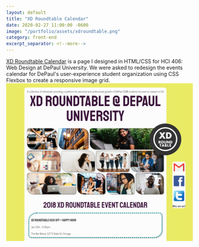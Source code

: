 ```yaml
---
layout: default
title: "XD Roundtable Calendar"
date: 2020-02-27 11:00:00 -0600
image: "/portfolio/assets/xdroundtable.png"
category: front-end
excerpt_separator: <!--more-->
---
```

[XD Roundtable Calendar](../xdroundtablecalendar) is a page I designed in HTML/CSS for HCI 406: Web Design at DePaul University.<!--more--> We were asked to redesign the events calendar for DePaul's user-experience student organization using CSS Flexbox to create a responsive image grid.
<a href="../xdroundtablecalendar"><img src="/portfolio/assets/xdroundtable.png" class="post-image" alt="A screenshot of the XD Rountable Calendar page."></a>